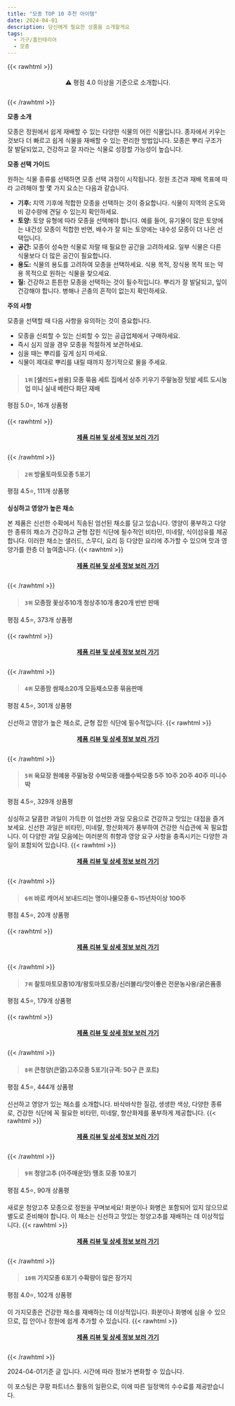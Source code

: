 ```yaml
---
title: "모종 TOP 10 추천 아이템"
date: 2024-04-01
description: 당신에게 필요한 상품을 소개할게요
tags:
  - 가구/홈인테리어
  - 모종
---
```

{{< rawhtml >}}<div class="toc" style="text-align: center; height: 50px; line-height: 2;">  <p>⚠️ 평점 4.0 이상을 기준으로 소개합니다.<br></p></div> {{< /rawhtml >}}

**모종 소개**

모종은 정원에서 쉽게 재배할 수 있는 다양한 식물의 어린 식물입니다. 종자에서 키우는 것보다 더 빠르고 쉽게 식물을 재배할 수 있는 편리한 방법입니다. 모종은 뿌리 구조가 잘 발달되었고, 건강하고 잘 자라는 식물로 성장할 가능성이 높습니다.

**모종 선택 가이드**

원하는 식물 종류를 선택하면 모종 선택 과정이 시작됩니다. 정원 조건과 재배 목표에 따라 고려해야 할 몇 가지 요소는 다음과 같습니다.

* **기후:** 지역 기후에 적합한 모종을 선택하는 것이 중요합니다. 식물이 지역의 온도와 비 강수량에 견딜 수 있는지 확인하세요.
* **토양:** 토양 유형에 따라 모종을 선택해야 합니다. 예를 들어, 유기물이 많은 토양에는 내건성 모종이 적합한 반면, 배수가 잘 되는 토양에는 내수성 모종이 더 나은 선택입니다.
* **공간:** 모종이 성숙한 식물로 자랄 때 필요한 공간을 고려하세요. 일부 식물은 다른 식물보다 더 많은 공간이 필요합니다.
* **용도:** 식물의 용도를 고려하여 모종을 선택하세요. 식용 목적, 장식용 목적 또는 약용 목적으로 원하는 식물을 찾으세요.
* **질:** 건강하고 튼튼한 모종을 선택하는 것이 필수적입니다. 뿌리가 잘 발달되고, 잎이 건강해야 합니다. 병해나 곤충의 흔적이 없는지 확인하세요.

**주의 사항**

모종을 선택할 때 다음 사항을 유의하는 것이 중요합니다.

* 모종을 신뢰할 수 있는 신뢰할 수 있는 공급업체에서 구매하세요.
* 즉시 심지 않을 경우 모종을 적절하게 보관하세요.
* 심을 때는 뿌리를 깊게 심지 마세요.
* 식물이 제대로 뿌리를 내릴 때까지 정기적으로 물을 주세요.


>#### `1위` [샐러드+쌈용] 모종 묶음 세트 집에서 상추 키우기 주말농장 텃밭 세트 도시농업 미니 실내 베란다 화단 재배
평점 5.0⭐, 16개 상품평


{{< rawhtml >}}<div class="toc" style="text-align: center; height: 50px; line-height: 2;"><p><b><a href="https://link.coupang.com/re/AFFSDP?lptag=AF5033054&pageKey=7953290087&itemId=21962957807&vendorItemId=89010706772&traceid=V0-153-ba7c8e30fbad5686&requestid=20240401175105154111753117&token=31850B%7CGM">제품 리뷰 및 상세 정보 보러 가기</a></b><br></p> </div>{{< /rawhtml >}}

>#### `2위` 방울토마토모종 5포기
평점 4.5⭐, 111개 상품평

**싱싱하고 영양가 높은 채소**

본 제품은 신선한 수확에서 직송된 엄선된 채소를 담고 있습니다. 영양이 풍부하고 다양한 종류의 채소가 건강하고 균형 잡힌 식단에 필수적인 비타민, 미네랄, 식이섬유를 제공합니다. 이러한 채소는 샐러드, 스무디, 요리 등 다양한 요리에 추가할 수 있으며 맛과 영양가를 한층 더 높여줍니다.
{{< rawhtml >}}<div class="toc" style="text-align: center; height: 50px; line-height: 2;"><p><b><a href="https://link.coupang.com/re/AFFSDP?lptag=AF5033054&pageKey=6672098359&itemId=15353849511&vendorItemId=82574069021&traceid=V0-153-cb2ccaa4a3e5fe8e&requestid=20240401175105154111753117&token=31850B%7CGM">제품 리뷰 및 상세 정보 보러 가기</a></b><br></p> </div>{{< /rawhtml >}}

>#### `3위` 모종팜 꽃상추10개 청상추10개 총20개 반반 판매
평점 4.5⭐, 373개 상품평


{{< rawhtml >}}<div class="toc" style="text-align: center; height: 50px; line-height: 2;"><p><b><a href="https://link.coupang.com/re/AFFSDP?lptag=AF5033054&pageKey=6672163856&itemId=15354190571&vendorItemId=82574409293&traceid=V0-153-d22c3232dc8f9734&requestid=20240401175105154111753117&token=31850B%7CGM">제품 리뷰 및 상세 정보 보러 가기</a></b><br></p> </div>{{< /rawhtml >}}

>#### `4위` 모종팜 쌈채소20개 모듬채소모종 묶음판매
평점 4.5⭐, 301개 상품평

신선하고 영양가 높은 채소로, 균형 잡힌 식단에 필수적입니다.
{{< rawhtml >}}<div class="toc" style="text-align: center; height: 50px; line-height: 2;"><p><b><a href="https://link.coupang.com/re/AFFSDP?lptag=AF5033054&pageKey=5098530016&itemId=6941989101&vendorItemId=74234469282&traceid=V0-153-ed96355d28f5d1f2&requestid=20240401175105154111753117&token=31850B%7CGM">제품 리뷰 및 상세 정보 보러 가기</a></b><br></p> </div>{{< /rawhtml >}}

>#### `5위` 육묘장 원예용 주말농장 수박모종 애플수박모종 5주 10주 20주 40주 미니수박
평점 4.5⭐, 329개 상품평

싱싱하고 달콤한 과일이 가득한 이 엄선한 과일 모음으로 건강하고 맛있는 대접을 즐겨보세요. 신선한 과일은 비타민, 미네랄, 항산화제가 풍부하여 건강한 식습관에 꼭 필요합니다. 이 다양한 과일 모음에는 여러분의 취향과 영양 요구 사항을 충족시키는 다양한 과일이 포함되어 있습니다.
{{< rawhtml >}}<div class="toc" style="text-align: center; height: 50px; line-height: 2;"><p><b><a href="https://link.coupang.com/re/AFFSDP?lptag=AF5033054&pageKey=7172379939&itemId=18072826904&vendorItemId=80519993103&traceid=V0-153-aead23048c2cbe66&requestid=20240401175105154111753117&token=31850B%7CGM">제품 리뷰 및 상세 정보 보러 가기</a></b><br></p> </div>{{< /rawhtml >}}

>#### `6위` 바로 캐어서 보내드리는 명이나물모종 6~15년차이상 100주
평점 4.5⭐, 20개 상품평


{{< rawhtml >}}<div class="toc" style="text-align: center; height: 50px; line-height: 2;"><p><b><a href="https://link.coupang.com/re/AFFSDP?lptag=AF5033054&pageKey=7617870412&itemId=20190199736&vendorItemId=83937537739&traceid=V0-153-710d2c662fe90641&requestid=20240401175105154111753117&token=31850B%7CGM">제품 리뷰 및 상세 정보 보러 가기</a></b><br></p> </div>{{< /rawhtml >}}

>#### `7위` 찰토마토모종10개/왕토마토모종/신러블리/맛이좋은 전문농사용/굵은품종
평점 4.5⭐, 179개 상품평


{{< rawhtml >}}<div class="toc" style="text-align: center; height: 50px; line-height: 2;"><p><b><a href="https://link.coupang.com/re/AFFSDP?lptag=AF5033054&pageKey=5098530029&itemId=6941989126&vendorItemId=74234469290&traceid=V0-153-1ea254aea2a55d47&requestid=20240401175105154111753117&token=31850B%7CGM">제품 리뷰 및 상세 정보 보러 가기</a></b><br></p> </div>{{< /rawhtml >}}

>#### `8위` 큰청양(큰열)고추모종 5포기(규격: 50구 큰 포트)
평점 4.5⭐, 444개 상품평

신선하고 영양가 있는 채소를 소개합니다. 바삭바삭한 질감, 생생한 색상, 다양한 종류로, 건강한 식단에 꼭 필요한 비타민, 미네랄, 항산화제를 풍부하게 제공합니다.
{{< rawhtml >}}<div class="toc" style="text-align: center; height: 50px; line-height: 2;"><p><b><a href="https://link.coupang.com/re/AFFSDP?lptag=AF5033054&pageKey=1307287544&itemId=2322899460&vendorItemId=70319556546&traceid=V0-153-9f3150e8070d3f5e&requestid=20240401175105154111753117&token=31850B%7CGM">제품 리뷰 및 상세 정보 보러 가기</a></b><br></p> </div>{{< /rawhtml >}}

>#### `9위` 청양고추 (아주매운맛) 땡초 모종 10포기
평점 4.5⭐, 90개 상품평

새로운 청양고추 모종으로 정원을 꾸며보세요! 화분이나 화병은 포함되어 있지 않으므로 별도로 준비해야 합니다. 이 채소는 신선하고 맛있는 청양고추를 재배하는 데 이상적입니다.
{{< rawhtml >}}<div class="toc" style="text-align: center; height: 50px; line-height: 2;"><p><b><a href="https://link.coupang.com/re/AFFSDP?lptag=AF5033054&pageKey=6675399352&itemId=15374047751&vendorItemId=82594145366&traceid=V0-153-e55823b4feeb02e8&requestid=20240401175105154111753117&token=31850B%7CGM">제품 리뷰 및 상세 정보 보러 가기</a></b><br></p> </div>{{< /rawhtml >}}

>#### `10위` 가지모종 6포기 수확량이 많은 장가지
평점 4.0⭐, 102개 상품평

이 가지모종은 건강한 채소를 재배하는 데 이상적입니다. 화분이나 화병에 심을 수 있으므로, 집 안이나 정원에 쉽게 추가할 수 있습니다.
{{< rawhtml >}}<div class="toc" style="text-align: center; height: 50px; line-height: 2;"><p><b><a href="https://link.coupang.com/re/AFFSDP?lptag=AF5033054&pageKey=6675379480&itemId=15373945860&vendorItemId=82594043805&traceid=V0-153-1f477c5c87584539&requestid=20240401175105154111753117&token=31850B%7CGM">제품 리뷰 및 상세 정보 보러 가기</a></b><br></p> </div>{{< /rawhtml >}}


2024-04-01기준 글 입니다.
시간에 따라 정보가 변화할 수 있습니다.

이 포스팅은 쿠팡 파트너스 활동의 일환으로, 이에 따른 일정액의 수수료를 제공받습니다.